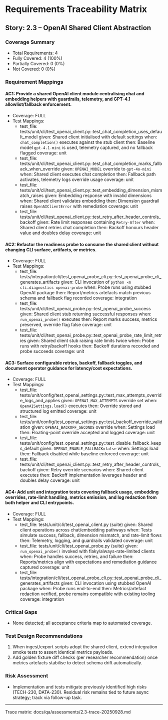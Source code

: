 # Requirements Traceability Matrix

## Story: 2.3 – OpenAI Shared Client Abstraction

### Coverage Summary
- Total Requirements: 4
- Fully Covered: 4 (100%)
- Partially Covered: 0 (0%)
- Not Covered: 0 (0%)

### Requirement Mappings

#### AC1: Provide a shared OpenAI client module centralising chat and embedding helpers with guardrails, telemetry, and GPT-4.1 allowlist/fallback enforcement.
- Coverage: FULL
- Test Mappings:
  - test_file: tests/unit/cli/test_openai_client.py::test_chat_completion_uses_default_model
    given: Shared client initialised with default settings
    when: `chat_completion()` executes against the stub client
    then: Baseline model `gpt-4.1-mini` is used, telemetry captured, and no fallback flagged
    coverage: unit
  - test_file: tests/unit/cli/test_openai_client.py::test_chat_completion_marks_fallback_when_override
    given: `OPENAI_MODEL` override to `gpt-4o-mini`
    when: Shared client executes chat completion
    then: Fallback path activates, telemetry logs override usage
    coverage: unit
  - test_file: tests/unit/cli/test_openai_client.py::test_embedding_dimension_mismatch_raises
    given: Embedding response with invalid dimensions
    when: Shared client validates embedding
    then: Dimension guardrail raises `OpenAIClientError` with remediation
    coverage: unit
  - test_file: tests/unit/cli/test_openai_client.py::test_retry_after_header_controls_backoff
    given: Rate limit responses containing `Retry-After`
    when: Shared client retries chat completion
    then: Backoff honours header value and doubles delay
    coverage: unit

#### AC2: Refactor the readiness probe to consume the shared client without changing CLI surface, artifacts, or metrics.
- Coverage: FULL
- Test Mappings:
  - test_file: tests/integration/cli/test_openai_probe_cli.py::test_openai_probe_cli_generates_artifacts
    given: CLI invocation of `python -m cli.diagnostics openai-probe`
    when: Probe runs using stubbed OpenAI package
    then: Report/metrics artefacts match previous schema and fallback flag recorded
    coverage: integration
  - test_file: tests/unit/cli/test_openai_probe.py::test_openai_probe_success
    given: Shared client stub returning successful responses
    when: `run_openai_probe()` executes
    then: Report marks success, metrics preserved, override flag false
    coverage: unit
  - test_file: tests/unit/cli/test_openai_probe.py::test_openai_probe_rate_limit_retries
    given: Shared client stub raising rate limits twice
    when: Probe runs with retry/backoff hooks
    then: Backoff durations recorded and probe succeeds
    coverage: unit

#### AC3: Surface configurable retries, backoff, fallback toggles, and document operator guidance for latency/cost expectations.
- Coverage: FULL
- Test Mappings:
  - test_file: tests/unit/config/test_openai_settings.py::test_max_attempts_override_logs_and_applies
    given: `OPENAI_MAX_ATTEMPTS` override set
    when: `OpenAISettings.load()` executes
    then: Override stored and structured log emitted
    coverage: unit
  - test_file: tests/unit/config/test_openai_settings.py::test_backoff_override_validation
    given: `OPENAI_BACKOFF_SECONDS` override
    when: Settings load
    then: Floating-point override accepted and logged
    coverage: unit
  - test_file: tests/unit/config/test_openai_settings.py::test_disable_fallback_keeps_default
    given: `OPENAI_ENABLE_FALLBACK=false`
    when: Settings load
    then: Fallback disabled while baseline enforced
    coverage: unit
  - test_file: tests/unit/cli/test_openai_client.py::test_retry_after_header_controls_backoff
    given: Retry override scenarios
    when: Shared client executes
    then: Backoff implementation leverages header and doubles delay
    coverage: unit

#### AC4: Add unit and integration tests covering fallback usage, embedding overrides, rate-limit handling, metrics emission, and log redaction from both helper and CLI entrypoints.
- Coverage: FULL
- Test Mappings:
  - test_file: tests/unit/cli/test_openai_client.py (suite)
    given: Shared client operations across chat/embedding pathways
    when: Tests simulate success, fallback, dimension mismatch, and rate-limit flows
    then: Telemetry, logging, and guardrails validated
    coverage: unit
  - test_file: tests/unit/cli/test_openai_probe.py (suite)
    given: `run_openai_probe()` invoked with flaky/always-rate-limited clients
    when: Probe handles success, retries, and failure
    then: Reports/metrics align with expectations and remediation guidance captured
    coverage: unit
  - test_file: tests/integration/cli/test_openai_probe_cli.py::test_openai_probe_cli_generates_artifacts
    given: CLI invocation using stubbed OpenAI package
    when: Probe runs end-to-end
    then: Metrics/artefact redaction verified, probe remains compatible with existing tooling
    coverage: integration

### Critical Gaps
- None detected; all acceptance criteria map to automated coverage.

### Test Design Recommendations
1. When ingest/export scripts adopt the shared client, extend integration smoke tests to assert identical metrics payloads.
2. Add golden fixture diff checks (per researcher recommendation) once metrics artefacts stabilise to detect schema drift automatically.

### Risk Assessment
- Implementation and tests mitigate previously identified high risks (TECH-230, DATA-230). Residual risk remains tied to future async strategy; track via follow-up task.

---
Trace matrix: docs/qa/assessments/2.3-trace-20250928.md
